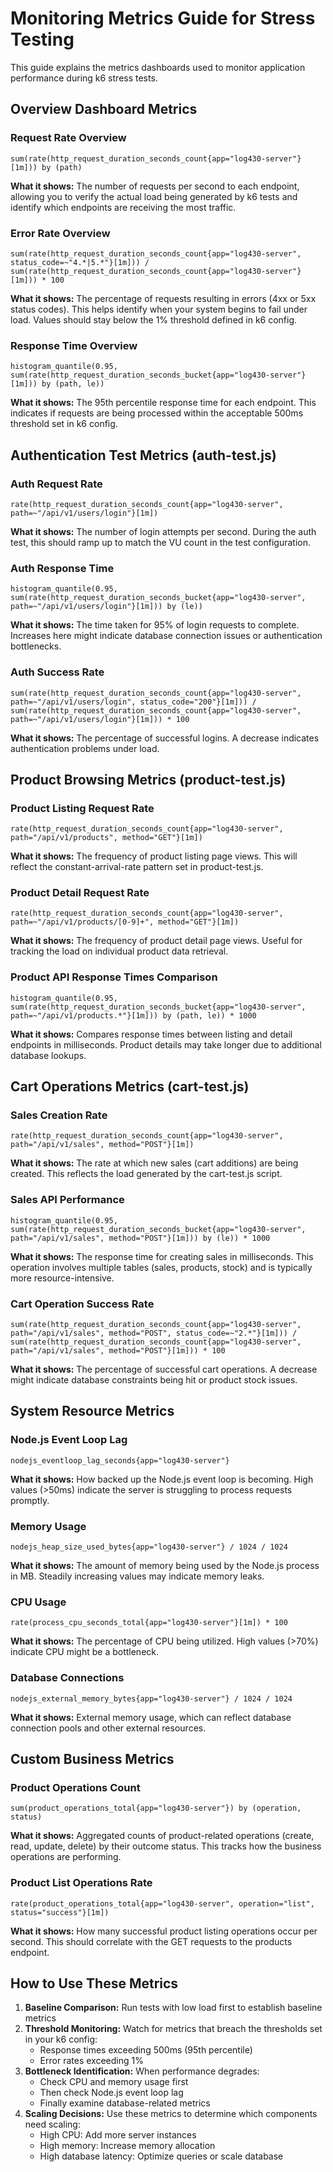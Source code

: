 # Monitoring Metrics Guide for Stress Testing

This guide explains the metrics dashboards used to monitor application performance during k6 stress tests.

## Overview Dashboard Metrics

### Request Rate Overview

```
sum(rate(http_request_duration_seconds_count{app="log430-server"}[1m])) by (path)
```

**What it shows:** The number of requests per second to each endpoint, allowing you to verify the actual load being generated by k6 tests and identify which endpoints are receiving the most traffic.

### Error Rate Overview

```
sum(rate(http_request_duration_seconds_count{app="log430-server", status_code=~"4.*|5.*"}[1m])) / sum(rate(http_request_duration_seconds_count{app="log430-server"}[1m])) * 100
```

**What it shows:** The percentage of requests resulting in errors (4xx or 5xx status codes). This helps identify when your system begins to fail under load. Values should stay below the 1% threshold defined in k6 config.

### Response Time Overview

```
histogram_quantile(0.95, sum(rate(http_request_duration_seconds_bucket{app="log430-server"}[1m])) by (path, le))
```

**What it shows:** The 95th percentile response time for each endpoint. This indicates if requests are being processed within the acceptable 500ms threshold set in k6 config.

## Authentication Test Metrics (auth-test.js)

### Auth Request Rate

```
rate(http_request_duration_seconds_count{app="log430-server", path=~"/api/v1/users/login"}[1m])
```

**What it shows:** The number of login attempts per second. During the auth test, this should ramp up to match the VU count in the test configuration.

### Auth Response Time

```
histogram_quantile(0.95, sum(rate(http_request_duration_seconds_bucket{app="log430-server", path=~"/api/v1/users/login"}[1m])) by (le))
```

**What it shows:** The time taken for 95% of login requests to complete. Increases here might indicate database connection issues or authentication bottlenecks.

### Auth Success Rate

```
sum(rate(http_request_duration_seconds_count{app="log430-server", path=~"/api/v1/users/login", status_code="200"}[1m])) / sum(rate(http_request_duration_seconds_count{app="log430-server", path=~"/api/v1/users/login"}[1m])) * 100
```

**What it shows:** The percentage of successful logins. A decrease indicates authentication problems under load.

## Product Browsing Metrics (product-test.js)

### Product Listing Request Rate

```
rate(http_request_duration_seconds_count{app="log430-server", path="/api/v1/products", method="GET"}[1m])
```

**What it shows:** The frequency of product listing page views. This will reflect the constant-arrival-rate pattern set in product-test.js.

### Product Detail Request Rate

```
rate(http_request_duration_seconds_count{app="log430-server", path=~"/api/v1/products/[0-9]+", method="GET"}[1m])
```

**What it shows:** The frequency of product detail page views. Useful for tracking the load on individual product data retrieval.

### Product API Response Times Comparison

```
histogram_quantile(0.95, sum(rate(http_request_duration_seconds_bucket{app="log430-server", path=~"/api/v1/products.*"}[1m])) by (path, le)) * 1000
```

**What it shows:** Compares response times between listing and detail endpoints in milliseconds. Product details may take longer due to additional database lookups.

## Cart Operations Metrics (cart-test.js)

### Sales Creation Rate

```
rate(http_request_duration_seconds_count{app="log430-server", path="/api/v1/sales", method="POST"}[1m])
```

**What it shows:** The rate at which new sales (cart additions) are being created. This reflects the load generated by the cart-test.js script.

### Sales API Performance

```
histogram_quantile(0.95, sum(rate(http_request_duration_seconds_bucket{app="log430-server", path="/api/v1/sales", method="POST"}[1m])) by (le)) * 1000
```

**What it shows:** The response time for creating sales in milliseconds. This operation involves multiple tables (sales, products, stock) and is typically more resource-intensive.

### Cart Operation Success Rate

```
sum(rate(http_request_duration_seconds_count{app="log430-server", path="/api/v1/sales", method="POST", status_code=~"2.*"}[1m])) / sum(rate(http_request_duration_seconds_count{app="log430-server", path="/api/v1/sales", method="POST"}[1m])) * 100
```

**What it shows:** The percentage of successful cart operations. A decrease might indicate database constraints being hit or product stock issues.

## System Resource Metrics

### Node.js Event Loop Lag

```
nodejs_eventloop_lag_seconds{app="log430-server"}
```

**What it shows:** How backed up the Node.js event loop is becoming. High values (>50ms) indicate the server is struggling to process requests promptly.

### Memory Usage

```
nodejs_heap_size_used_bytes{app="log430-server"} / 1024 / 1024
```

**What it shows:** The amount of memory being used by the Node.js process in MB. Steadily increasing values may indicate memory leaks.

### CPU Usage

```
rate(process_cpu_seconds_total{app="log430-server"}[1m]) * 100
```

**What it shows:** The percentage of CPU being utilized. High values (>70%) indicate CPU might be a bottleneck.

### Database Connections

```
nodejs_external_memory_bytes{app="log430-server"} / 1024 / 1024
```

**What it shows:** External memory usage, which can reflect database connection pools and other external resources.

## Custom Business Metrics

### Product Operations Count

```
sum(product_operations_total{app="log430-server"}) by (operation, status)
```

**What it shows:** Aggregated counts of product-related operations (create, read, update, delete) by their outcome status. This tracks how the business operations are performing.

### Product List Operations Rate

```
rate(product_operations_total{app="log430-server", operation="list", status="success"}[1m])
```

**What it shows:** How many successful product listing operations occur per second. This should correlate with the GET requests to the products endpoint.

## How to Use These Metrics

1. **Baseline Comparison:** Run tests with low load first to establish baseline metrics
2. **Threshold Monitoring:** Watch for metrics that breach the thresholds set in your k6 config:
   - Response times exceeding 500ms (95th percentile)
   - Error rates exceeding 1%
3. **Bottleneck Identification:** When performance degrades:
   - Check CPU and memory usage first
   - Then check Node.js event loop lag
   - Finally examine database-related metrics
4. **Scaling Decisions:** Use these metrics to determine which components need scaling:
   - High CPU: Add more server instances
   - High memory: Increase memory allocation
   - High database latency: Optimize queries or scale database

